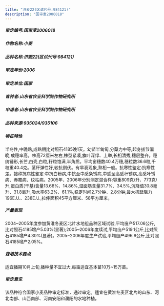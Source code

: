 ```yaml
---
title: "济麦22(区试代号:984121)"
description: "国审麦2006018"
---
```

##### 审定编号:国审麦2006018

##### 作物名称:小麦

##### 品种名称:济麦22(区试代号:984121)

##### 审定年份:2006

##### 审定单位:国家

##### 育种者:山东省农业科学院作物研究所

##### 申请者:山东省农业科学院作物研究所

##### 品种来源:935024/935106

##### 特征特性
半冬性,中晚熟,成熟期比对照石4185晚1天。幼苗半匍匐,分蘖力中等,起身拔节偏晚,成穗率高。株高72厘米左右,株型紧凑,旗叶深绿、上举,长相清秀,穗层整齐。穗纺锤形,长芒,白壳,白粒,籽粒饱满,半角质。平均亩穗数40.4万穗,穗粒数36.6粒,千粒重40.4克。茎秆弹性好,较抗倒伏。有早衰现象,熟相一般。抗寒性鉴定:抗寒性差。接种抗病性鉴定:中抗白粉病,中抗至中感条锈病,中感至高感秆锈病,高感叶锈病、赤霉病、纹枯病。2005年、2006年分别测定混合样:容重809克/升、773克/升,蛋白质(干基)含量13.68%、14.86%,湿面筋含量31.7%、34.5%,沉降值30.8毫升、31.8毫升,吸水率63.2%、61.1%,稳定时间2.7分钟、2.8分钟,最大抗延阻力196E.U.、238E.U.,拉伸面积45平方厘米、58平方厘米。

##### 产量表现
2004~2005年度参加黄淮冬麦区北片水地组品种区域试验,平均亩产517.06公斤,比对照石4185增产5.03%(显著);2005~2006年度续试,平均亩产519.1公斤,比对照石4185增产4.30%(显著)。2005~2006年度生产试验,平均亩产496.9公斤,比对照石4185增产2.05%。

##### 栽培技术要点
适宜播期10月上旬,播种量不宜过大,每亩适宜基本苗10万~15万苗。

##### 审定意见
该品种符合国家小麦品种审定标准，通过审定。适宜在黄淮冬麦区北片的山东、河北南部、山西南部、河南安阳和濮阳的水地种植。
